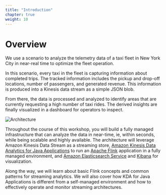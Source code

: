 ```yaml
---
title: "Introduction"
chapter: true
weight: 10
---
```


# Overview

We use a scenario to analyze the telemetry data of a taxi fleet in New York City in near-real time to optimize the fleet operation. 

In this scenario, every taxi in the fleet is capturing information about completed trips. The tracked information includes the pickup and drop-off locations, number of passengers, and generated revenue. This information is produced into a Kinesis data stream as a simple JSON blob.

From there, the data is processed and analyzed to identify areas that are currently requesting a high number of taxi rides. The derived insights are finally visualized in a dashboard for operators to inspect.

![Architecture](/images/workshop-architecture.png)

Throughout the course of this workshop, you will build a fully managed infrastructure that can analyze the data in near-time, ie, within seconds, while being scalable and highly available. The architecture will leverage Amazon Kinesis Data Stream as a streaming store, [Amazon Kinesis Data Analytics for Java Applications](https://aws.amazon.com/kinesis/data-analytics/) to run an [Apache Flink](https://flink.apache.org) application in a fully managed environment, and [Amazon Elasticsearch Service](https://aws.amazon.com/elasticsearch-service/) and [Kibana](https://aws.amazon.com/elasticsearch-service/the-elk-stack/kibana/) for visualization.

Along the way, we will learn about basic Flink concepts and common patterns for streaming analytics. We will also cover how KDA for Java Applications is different from a self-managed environment and how to effectively operate and monitor streaming architectures.
